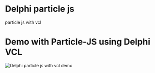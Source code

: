 # Delphi particle js
 particle js with vcl
 
# Demo with Particle-JS using Delphi VCL
![Delphi particle js with vcl demo](https://github.com/bravesoftdz/Delphi-particle-js/blob/master/Demo.gif)
